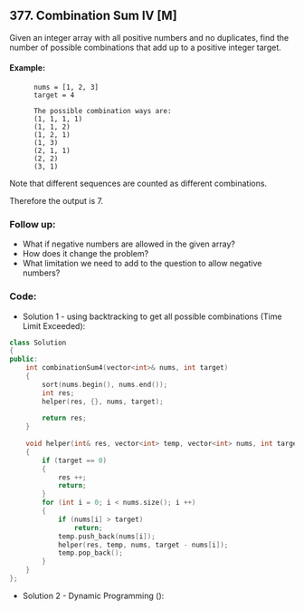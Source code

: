 ## 377. Combination Sum IV [M]
Given an integer array with all positive numbers and no duplicates, find the number of possible combinations that add up to a positive integer target.

#### Example:
```
      nums = [1, 2, 3]
      target = 4
      
      The possible combination ways are:
      (1, 1, 1, 1)
      (1, 1, 2)
      (1, 2, 1)
      (1, 3)
      (2, 1, 1)
      (2, 2)
      (3, 1)
```
Note that different sequences are counted as different combinations.

Therefore the output is 7.

### Follow up:
- What if negative numbers are allowed in the given array?
- How does it change the problem?
- What limitation we need to add to the question to allow negative numbers?

### Code:
- Solution 1 - using backtracking to get all possible combinations (Time Limit Exceeded):
```c++
class Solution 
{
public:
    int combinationSum4(vector<int>& nums, int target) 
    {
        sort(nums.begin(), nums.end());
        int res;
        helper(res, {}, nums, target);
        
        return res;
    }
    
    void helper(int& res, vector<int> temp, vector<int> nums, int target)
    {
        if (target == 0)
        {
            res ++;
            return;
        }
        for (int i = 0; i < nums.size(); i ++)
        {
            if (nums[i] > target)
                return;
            temp.push_back(nums[i]);
            helper(res, temp, nums, target - nums[i]);
            temp.pop_back();
        }
    }
};
```

- Solution 2 - Dynamic Programming ():
```c++

```
